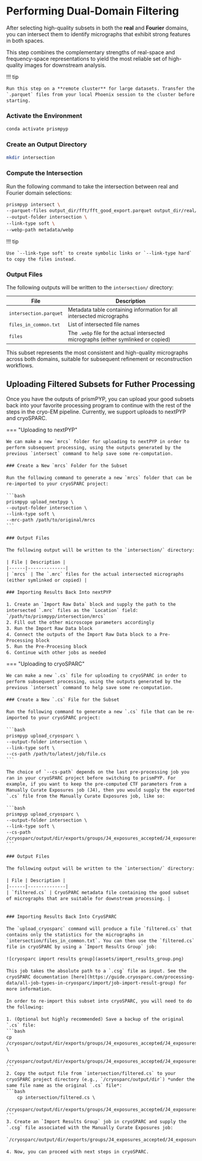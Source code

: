# Performing Dual-Domain Filtering

After selecting high-quality subsets in both the **real** and **Fourier** domains, you can intersect them to identify micrographs that exhibit strong features in both spaces.

This step combines the complementary strengths of real-space and frequency-space representations to yield the most reliable set of high-quality images for downstream analysis.

!!! tip

    Run this step on a **remote cluster** for large datasets. Transfer the `.parquet` files from your local Phoenix session to the cluster before starting.

### Activate the Environment

```bash
conda activate prismpyp
```

### Create an Output Directory

```bash
mkdir intersection
```

### Compute the Intersection

Run the following command to take the intersection between real and Fourier domain selections:

```bash
prismpyp intersect \
--parquet-files output_dir/fft/fft_good_export.parquet output_dir/real/real_good_export.parquet \
--output-folder intersection \
--link-type soft \
--webp-path metadata/webp
```

!!! tip

    Use `--link-type soft` to create symbolic links or `--link-type hard` to copy the files instead.

### Output Files

The following outputs will be written to the `intersection/` directory:

| File | Description |
|------|--------------|
| `intersection.parquet` | Metadata table containing information for all intersected micrographs |
| `files_in_common.txt` | List of intersected file names |
| `files` | The `.webp` file for the actual intersected micrographs (either symlinked or copied) |

This subset represents the most consistent and high-quality micrographs across both domains, suitable for subsequent refinement or reconstruction workflows.

## Uploading Filtered Subsets for Futher Processing

Once you have the outputs of prismPYP, you can upload your good subsets back into your favorite processing program to continue with the rest of the steps in the cryo-EM pipeline. Currently, we support uploads to nextPYP and cryoSPARC.

=== "Uploading to nextPYP"

    We can make a new `mrcs` folder for uploading to nextPYP in order to perform subsequent processing, using the outputs generated by the previous `intersect` command to help save some re-computation.

    ### Create a New `mrcs` Folder for the Subset

    Run the following command to generate a new `mrcs` folder that can be re-imported to your cryoSPARC project:

    ```bash
    prismpyp upload_nextpyp \
    --output-folder intersection \
    --link-type soft \
    --mrc-path /path/to/original/mrcs
    ```

    ### Output Files

    The following output will be written to the `intersection/` directory:

    | File | Description |
    |------|--------------|
    | `mrcs` | The `.mrc` files for the actual intersected micrographs (either symlinked or copied) |

    ### Importing Results Back Into nextPYP

    1. Create an `Import Raw Data` block and supply the path to the intersected `.mrc` files as the `Location` field: `/path/to/prismpyp/intersection/mrcs`
    2. Fill out the other microscope parameters accordingly
    3. Run the Import Raw Data block
    4. Connect the outputs of the Import Raw Data block to a Pre-Processing block
    5. Run the Pre-Procesing block
    6. Continue with other jobs as needed

=== "Uploading to cryoSPARC"

    We can make a new `.cs` file for uploading to cryoSPARC in order to perform subsequent processing, using the outputs generated by the previous `intersect` command to help save some re-computation.

    ### Create a New `.cs` File for the Subset

    Run the following command to generate a new `.cs` file that can be re-imported to your cryoSPARC project:

    ```bash
    prismpyp upload_cryosparc \
    --output-folder intersection \
    --link-type soft \
    --cs-path /path/to/latest/job/file.cs
    ```

    The choice of `--cs-path` depends on the last pre-processing job you ran in your cryoSPARC project before switching to prismPYP. For example, if you want to keep the pre-computed CTF parameters from a Manually Curate Exposures job (J4), then you would supply the exported `.cs` file from the Manually Curate Exposures job, like so:

    ```bash
    prismpyp upload_cryosparc \
    --output-folder intersection \
    --link-type soft \
    --cs-path /cryosparc/output/dir/exports/groups/J4_exposures_accepted/J4_exposures_accepted_exported.cs
    ```

    ### Output Files

    The following output will be written to the `intersection/` directory:

    | File | Description |
    |------|--------------|
    | `filtered.cs` | CryoSPARC metadata file containing the good subset of micrographs that are suitable for downstream processing. |


    ### Importing Results Back Into CryoSPARC

    The `upload_cryosparc` command will produce a file `filtered.cs` that contains only the statistics for the micrographs in `intersection/files_in_common.txt`. You can then use the `filtered.cs` file in cryoSPARC by using a `Import Results Group` job:

    ![cryosparc import results group](assets/import_results_group.png)

    This job takes the absolute path to a `.csg` file as input. See the cryoSPARC documentation [here](https://guide.cryosparc.com/processing-data/all-job-types-in-cryosparc/import/job-import-result-group) for more information.

    In order to re-import this subset into cryoSPARC, you will need to do the following:

    1. (Optional but highly recommended) Save a backup of the original `.cs` file:
    ```bash
    cp /cryosparc/output/dir/exports/groups/J4_exposures_accepted/J4_exposures_accepted_exported.cs \
        /cryosparc/output/dir/exports/groups/J4_exposures_accepted/J4_exposures_accepted_exported.cs.bak
    ```
    2. Copy the output file from `intersection/filtered.cs` to your cryoSPARC project directory (e.g., `/cryosparc/output/dir`) *under the same file name as the original `.cs` file*:
    ```bash
        cp intersection/filtered.cs \
        /cryosparc/output/dir/exports/groups/J4_exposures_accepted/J4_exposures_accepted_exported.cs
    ```
    3. Create an `Import Results Group` job in cryoSPARC and supply the `.csg` file associated with the Manually Curate Exposures job:
        `/cryosparc/output/dir/exports/groups/J4_exposures_accepted/J4_exposures_accepted_exported.csg`

    4. Now, you can proceed with next steps in cryoSPARC.